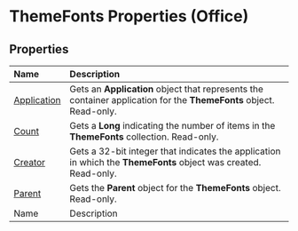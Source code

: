 
# ThemeFonts Properties (Office)

## Properties



|**Name**|**Description**|
|:-----|:-----|
| [Application](0e0a50a9-d6a5-c0c0-59d2-e63fdbfcd03a.md)|Gets an  **Application** object that represents the container application for the **ThemeFonts** object. Read-only.|
| [Count](5943cecd-8e4f-95e2-be07-dc79d7f5626d.md)|Gets a  **Long** indicating the number of items in the **ThemeFonts** collection. Read-only.|
| [Creator](e84ea34f-3d3c-63ba-9842-fd772a101d02.md)|Gets a 32-bit integer that indicates the application in which the  **ThemeFonts** object was created. Read-only.|
| [Parent](dd0157c3-09c7-9286-53bf-079e1caed105.md)|Gets the  **Parent** object for the **ThemeFonts** object. Read-only.|
|Name|Description|
